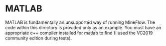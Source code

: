 # MATLAB
MATLAB is fundamentally an unsupported way of running MineFlow.
The code within this directory is provided only as an example.
You must have an appropriate c++ compiler installed for matlab to find (I used the VC2019 community edition during tests).

